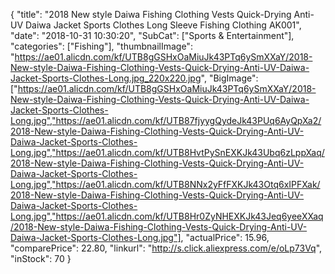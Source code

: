 {
	"title": "2018 New style Daiwa Fishing Clothing Vests Quick-Drying Anti-UV Daiwa Jacket Sports Clothes Long Sleeve Fishing Clothing AK001",
	"date": "2018-10-31 10:30:20",
	"SubCat": ["Sports & Entertainment"],
	"categories": ["Fishing"],
	"thumbnailImage": "https://ae01.alicdn.com/kf/UTB8gGSHxOaMiuJk43PTq6ySmXXaY/2018-New-style-Daiwa-Fishing-Clothing-Vests-Quick-Drying-Anti-UV-Daiwa-Jacket-Sports-Clothes-Long.jpg_220x220.jpg",
	"BigImage": ["https://ae01.alicdn.com/kf/UTB8gGSHxOaMiuJk43PTq6ySmXXaY/2018-New-style-Daiwa-Fishing-Clothing-Vests-Quick-Drying-Anti-UV-Daiwa-Jacket-Sports-Clothes-Long.jpg","https://ae01.alicdn.com/kf/UTB87fjyygQydeJk43PUq6AyQpXa2/2018-New-style-Daiwa-Fishing-Clothing-Vests-Quick-Drying-Anti-UV-Daiwa-Jacket-Sports-Clothes-Long.jpg","https://ae01.alicdn.com/kf/UTB8HvtPySnEXKJk43Ubq6zLppXaq/2018-New-style-Daiwa-Fishing-Clothing-Vests-Quick-Drying-Anti-UV-Daiwa-Jacket-Sports-Clothes-Long.jpg","https://ae01.alicdn.com/kf/UTB8NNx2yFfFXKJk43Otq6xIPFXak/2018-New-style-Daiwa-Fishing-Clothing-Vests-Quick-Drying-Anti-UV-Daiwa-Jacket-Sports-Clothes-Long.jpg","https://ae01.alicdn.com/kf/UTB8Hr0ZyNHEXKJk43Jeq6yeeXXaq/2018-New-style-Daiwa-Fishing-Clothing-Vests-Quick-Drying-Anti-UV-Daiwa-Jacket-Sports-Clothes-Long.jpg"],
	"actualPrice": 15.96,
	"comparePrice": 22.80,
	"linkurl": "http://s.click.aliexpress.com/e/oLp73Vq",
	"inStock": 70
}
